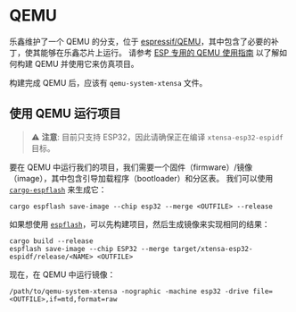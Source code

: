 # QEMU

乐鑫维护了一个 QEMU 的分支，位于 [espressif/QEMU][espressif-qemu]，其中包含了必要的补丁，使其能够在乐鑫芯片上运行。
请参考 [ESP 专用的 QEMU 使用指南][esp-qemu-doc] 以了解如何构建 QEMU 并使用它来仿真项目。

构建完成 QEMU 后，应该有 `qemu-system-xtensa` 文件。

[espressif-qemu]: https://github.com/espressif/qemu
[esp-qemu-doc]: https://github.com/espressif/esp-toolchain-docs/tree/main/qemu/esp32#overview

## 使用 QEMU 运行项目

> ⚠️ **注意**: 目前只支持 ESP32，因此请确保正在编译 `xtensa-esp32-espidf` 目标。

要在 QEMU 中运行我们的项目，我们需要一个固件（firmware）/镜像（image），其中包含引导加载程序（bootloader）和分区表。
我们可以使用 [`cargo-espflash`][cargo-espflash] 来生成它：

```shell
cargo espflash save-image --chip esp32 --merge <OUTFILE> --release
```

如果想使用 [`espflash`][espflash]，可以先构建项目，然后生成镜像来实现相同的结果：

```shell
cargo build --release
espflash save-image --chip ESP32 --merge target/xtensa-esp32-espidf/release/<NAME> <OUTFILE>
```

现在，在 QEMU 中运行镜像：

```shell
/path/to/qemu-system-xtensa -nographic -machine esp32 -drive file=<OUTFILE>,if=mtd,format=raw
```

[cargo-espflash]: https://github.com/esp-rs/espflash/tree/main/cargo-espflash
[espflash]: https://github.com/esp-rs/espflash/tree/main/espflash
